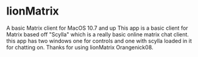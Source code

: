 # lionMatrix
A basic Matrix client for MacOS 10.7 and up 
This app is a basic client for Matrix based off "Scylla" which is a really basic online matrix chat client. this app has two windows one for controls and one with scylla loaded in it for chatting on.
Thanks for using lionMatrix Orangenick08.
